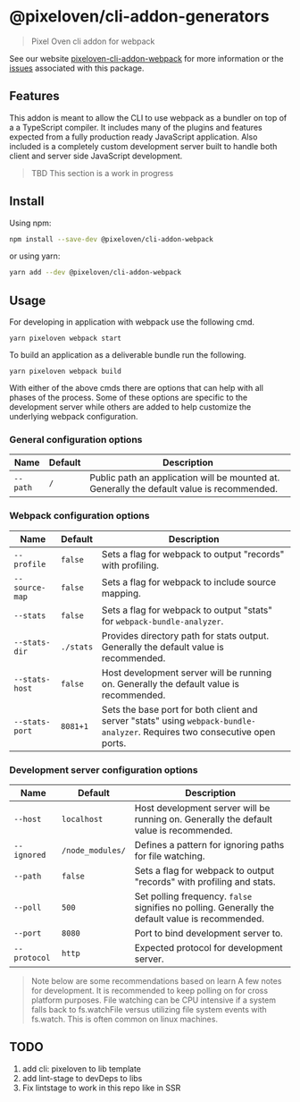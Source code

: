 # @pixeloven/cli-addon-generators

> Pixel Oven cli addon for webpack

See our website [pixeloven-cli-addon-webpack](https://github.com/pixeloven/pixeloven) for more information or the [issues](https://github.com/pixeloven/pixeloven) associated with this package.

## Features
This addon is meant to allow the CLI to use webpack as a bundler on top of a a TypeScript compiler. It includes many of the plugins and features expected from a fully production ready JavaScript application. Also included is a completely custom development server built to handle both client and server side  JavaScript development.

> TBD This section is a work in progress

## Install

Using npm:

```sh
npm install --save-dev @pixeloven/cli-addon-webpack
```

or using yarn:

```sh
yarn add --dev @pixeloven/cli-addon-webpack
```

## Usage
For developing in application with webpack use the following cmd.
```
yarn pixeloven webpack start
```

To build an application as a deliverable bundle run the following.
```
yarn pixeloven webpack build
```
With either of the above cmds there are options that can help with all phases of the process. Some of these options are specific to the development server while others are added to help customize the underlying webpack configuration.

### General configuration options
| Name | Default | Description |
| --- | --- | --- |
| `--path` |  `/` | Public path an application will be mounted at. Generally the default value is recommended. |

### Webpack configuration options
| Name | Default | Description |
| --- | --- | --- |
| `--profile` |  `false` | Sets a flag for webpack to output "records" with profiling. |
| `--source-map` |  `false` | Sets a flag for webpack to include source mapping. |
| `--stats` |  `false` | Sets a flag for webpack to output "stats" for `webpack-bundle-analyzer`. |
| `--stats-dir` |  `./stats` | Provides directory path for stats output. Generally the default value is recommended. |
| `--stats-host` |  `false` | Host development server will be running on. Generally the default value is recommended. |
| `--stats-port` |  `8081+1` | Sets the base port for both client and server "stats" using `webpack-bundle-analyzer`. Requires two consecutive open ports. |

### Development server configuration options
| Name | Default | Description |
| --- | --- | --- |
| `--host` |  `localhost` | Host development server will be running on. Generally the default value is recommended. |
| `--ignored` |  `/node_modules/` | Defines a pattern for ignoring paths for file watching. |
| `--path` |  `false` | Sets a flag for webpack to output "records" with profiling and stats. |
| `--poll` |  `500` | Set polling frequency. `false` signifies no polling. Generally the default value is recommended. |
| `--port` |  `8080` | Port to bind development server to. |
| `--protocol` |  `http` | Expected protocol for development server. |

> Note below are some recommendations based on learn A few notes for development. 
It is recommended to keep polling on for cross platform purposes. File watching can be CPU intensive if a system falls back to fs.watchFile versus utilizing file system events with fs.watch. This is often common on linux machines.

## TODO
1) add cli: pixeloven to lib template
2) add lint-stage to devDeps to libs
3) Fix lintstage to work in this repo like in SSR